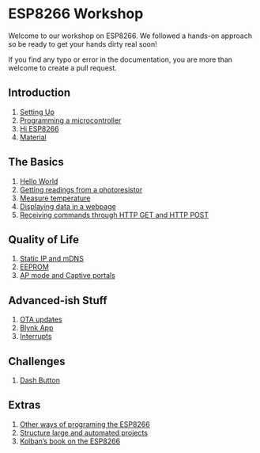 # ESP8266 Workshop
Welcome to our workshop on ESP8266. We followed a hands-on approach so be ready to get your hands dirty real soon!

If you find any typo or error in the documentation, you are more than welcome to create a pull request.

## Introduction
 1. [Setting Up](./content/setup.md)
 3. [Programming a microcontroller](./content/microcontroller.md)
 4. [Hi ESP8266](./content/hiesp.md)
 5. [Material](./content/Material.md)

## The Basics
 1. [Hello World](./content/helloworld.md)
 2. [Getting readings from a photoresistor](./content/ex1.md)
 3. [Measure temperature](./content/temperature.md)
 4. [Displaying data in a webpage](./content/ex2.md)
 5. [Receiving commands through HTTP GET and HTTP POST](./content/ex3.md)

## Quality of Life
 1. [Static IP and mDNS](./content/ex4.md)
 2. [EEPROM](./content/ex5.md)
 3. [AP mode and Captive portals](./content/ex6.md)

## Advanced-ish Stuff
 1. [OTA updates](./content/ex7.md)
 2. [Blynk App](./content/ex8.md)
 3. [Interrupts](./content/interrupts.md)

 ## Challenges

 1. [Dash Button](./content/dashbutton.md)

## Extras
 1. [Other ways of programing the ESP8266](./content/ex9.md)
 2. [Structure large and automated projects](./content/statemachines.md)
 3. [Kolban’s book on the ESP8266](http://neilkolban.com/tech/esp8266/)